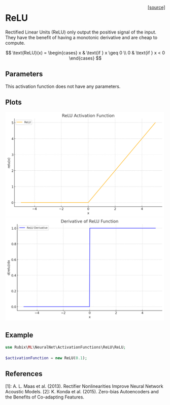 <span style="float:right;"><a href="https://github.com/RubixML/ML/blob/master/src/NeuralNet/ActivationFunctions/ReLU/ReLU.php">[source]</a></span>

# ReLU
Rectified Linear Units (ReLU) only output the positive signal of the input. They have the benefit of having a monotonic derivative and are cheap to compute.

$$
\text{ReLU}(x) =
\begin{cases}
x & \text{if } x \geq 0 \\
0 & \text{if } x < 0
\end{cases}
$$

## Parameters
This activation function does not have any parameters.

## Plots
<img src="../../images/activation-functions/relu.png" alt="ReLU Function" width="500" height="auto">

<img src="../../images/activation-functions/relu-derivative.png" alt="ReLU Derivative" width="500" height="auto">

## Example
```php
use Rubix\ML\NeuralNet\ActivationFunctions\ReLU\ReLU;

$activationFunction = new ReLU(0.1);
```

## References
[1]: A. L. Maas et al. (2013). Rectifier Nonlinearities Improve Neural Network Acoustic Models.
[2]: K. Konda et al. (2015). Zero-bias Autoencoders and the Benefits of Co-adapting Features.
